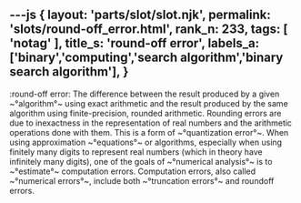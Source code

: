 ---js
{
  layout: 'parts/slot/slot.njk',
  permalink: 'slots/round-off_error.html',
  rank_n: 233,
  tags: [ 'notag' ],
  title_s: 'round-off error',
  labels_a: ['binary','computing','search algorithm','binary search algorithm'],
}
---
:round-off error:
The difference between the result produced by a given ~°algorithm°~ using exact arithmetic and the result produced by the same algorithm using finite-precision, rounded arithmetic. Rounding errors are due to inexactness in the representation of real numbers and the arithmetic operations done with them. This is a form of ~°quantization error°~. When using approximation ~°equations°~ or algorithms, especially when using finitely many digits to represent real numbers (which in theory have infinitely many digits), one of the goals of ~°numerical analysis°~ is to ~°estimate°~ computation errors. Computation errors, also called ~°numerical errors°~, include both ~°truncation errors°~ and roundoff errors.
